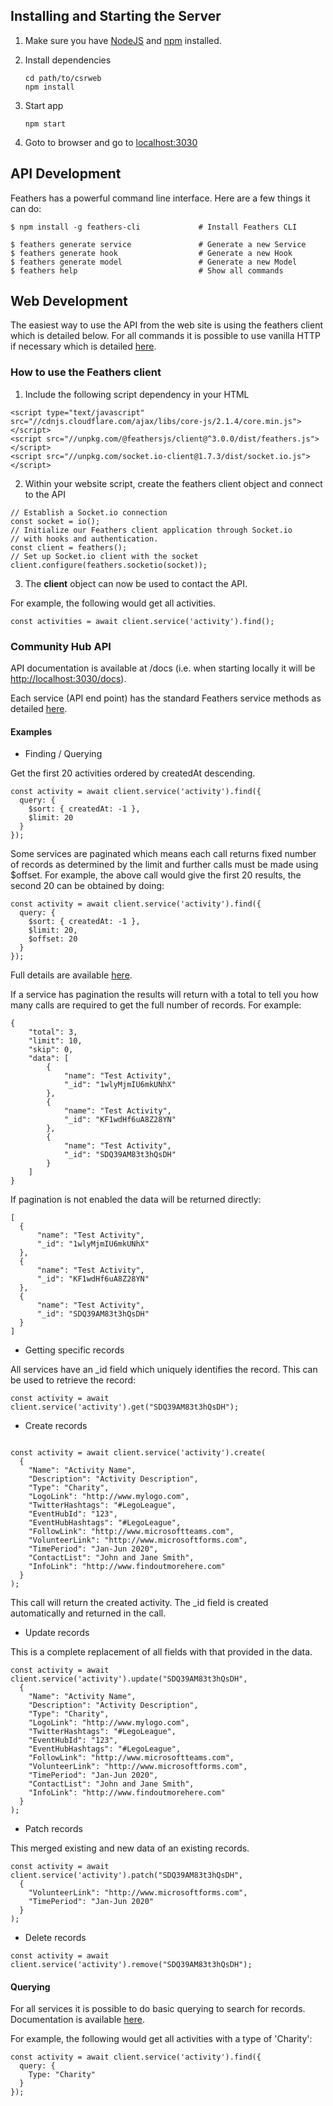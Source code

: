 
## Installing and Starting the Server

1. Make sure you have [NodeJS](https://nodejs.org/) and [npm](https://www.npmjs.com/) installed.
2. Install dependencies

    ```
    cd path/to/csrweb
    npm install
    ```

3. Start app

    ```
    npm start
    ```

4. Goto to browser and go to [localhost:3030](http://localhost:3030/)


## API Development

Feathers has a powerful command line interface. Here are a few things it can do:

```
$ npm install -g feathers-cli             # Install Feathers CLI

$ feathers generate service               # Generate a new Service
$ feathers generate hook                  # Generate a new Hook
$ feathers generate model                 # Generate a new Model
$ feathers help                           # Show all commands
```

## Web Development

The easiest way to use the API from the web site is using the feathers client which is detailed below. For all commands it is possible to use vanilla HTTP if necessary which is detailed [here](https://docs.feathersjs.com/api/client/rest.html#http-api).

### How to use the Feathers client

1. Include the following script dependency in your HTML

```
<script type="text/javascript" src="//cdnjs.cloudflare.com/ajax/libs/core-js/2.1.4/core.min.js"></script>
<script src="//unpkg.com/@feathersjs/client@^3.0.0/dist/feathers.js"></script>
<script src="//unpkg.com/socket.io-client@1.7.3/dist/socket.io.js"></script>
```

2. Within your website script, create the feathers client object and connect to the API

```
// Establish a Socket.io connection
const socket = io();
// Initialize our Feathers client application through Socket.io
// with hooks and authentication.
const client = feathers();
// Set up Socket.io client with the socket
client.configure(feathers.socketio(socket));
```

3. The **client** object can now be used to contact the API.

For example, the following would get all activities.

```
const activities = await client.service('activity').find();
```


### Community Hub API

API documentation is available at /docs (i.e. when starting locally it will be [http://localhost:3030/docs](http://localhost:3030/docs)).

Each service (API end point) has the standard Feathers service methods as detailed [here](https://docs.feathersjs.com/api/databases/common.html).

#### Examples

* Finding / Querying

Get the first 20 activities ordered by createdAt descending.

```
const activity = await client.service('activity').find({
  query: {
    $sort: { createdAt: -1 },
    $limit: 20
  }
});
```

Some services are paginated which means each call returns fixed number of records as determined by the limit and further calls must be made using $offset. For example, the above call would give the first 20 results, the second 20 can be obtained by doing:

```
const activity = await client.service('activity').find({
  query: {
    $sort: { createdAt: -1 },
    $limit: 20,
    $offset: 20
  }
});
```

Full details are available [here](https://docs.feathersjs.com/api/databases/common.html#pagination).

If a service has pagination the results will return with a total to tell you how many calls are required to get the full number of records. For example:


```
{
    "total": 3,
    "limit": 10,
    "skip": 0,
    "data": [
        {
            "name": "Test Activity",
            "_id": "1wlyMjmIU6mkUNhX"
        },
        {
            "name": "Test Activity",
            "_id": "KF1wdHf6uA8Z28YN"
        },
        {
            "name": "Test Activity",
            "_id": "SDQ39AM83t3hQsDH"
        }
    ]
}
```

If pagination is not enabled the data will be returned directly:

```
[
  {
      "name": "Test Activity",
      "_id": "1wlyMjmIU6mkUNhX"
  },
  {
      "name": "Test Activity",
      "_id": "KF1wdHf6uA8Z28YN"
  },
  {
      "name": "Test Activity",
      "_id": "SDQ39AM83t3hQsDH"
  }
]
```

* Getting specific records

All services have an \_id field which uniquely identifies the record. This can be used to retrieve the record:

```
const activity = await client.service('activity').get("SDQ39AM83t3hQsDH");
```

* Create records

```

const activity = await client.service('activity').create(
  {
    "Name": "Activity Name",
    "Description": "Activity Description",
    "Type": "Charity",
    "LogoLink": "http://www.mylogo.com",
    "TwitterHashtags": "#LegoLeague",
    "EventHubId": "123",
    "EventHubHashtags": "#LegoLeague",
    "FollowLink": "http://www.microsoftteams.com",
    "VolunteerLink": "http://www.microsoftforms.com",
    "TimePeriod": "Jan-Jun 2020",
    "ContactList": "John and Jane Smith",
    "InfoLink": "http://www.findoutmorehere.com"
  }
);
```

This call will return the created activity. The \_id field is created automatically and returned in the call.

* Update records

This is a complete replacement of all fields with that provided in the data.

```
const activity = await client.service('activity').update("SDQ39AM83t3hQsDH",
  {
    "Name": "Activity Name",
    "Description": "Activity Description",
    "Type": "Charity",
    "LogoLink": "http://www.mylogo.com",
    "TwitterHashtags": "#LegoLeague",
    "EventHubId": "123",
    "EventHubHashtags": "#LegoLeague",
    "FollowLink": "http://www.microsoftteams.com",
    "VolunteerLink": "http://www.microsoftforms.com",
    "TimePeriod": "Jan-Jun 2020",
    "ContactList": "John and Jane Smith",
    "InfoLink": "http://www.findoutmorehere.com"
  }
);
```

* Patch records

This merged existing and new data of an existing records.

```
const activity = await client.service('activity').patch("SDQ39AM83t3hQsDH",
  {
    "VolunteerLink": "http://www.microsoftforms.com",
    "TimePeriod": "Jan-Jun 2020"
  }
);
```

* Delete records

```
const activity = await client.service('activity').remove("SDQ39AM83t3hQsDH");
```

#### Querying

For all services it is possible to do basic querying to search for records. Documentation is available [here](https://docs.feathersjs.com/api/databases/querying.html).

For example, the following would get all activities with a type of 'Charity':

```
const activity = await client.service('activity').find({
  query: {
    Type: "Charity"
  }
});
```
